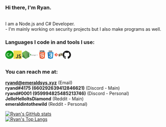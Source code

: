 ### Hi there, I'm Ryan.
<br>
I am a Node.js and C# Developer.
<br>
- I'm mainly working on security projects but I also make programs as well.
<br>

### Languages I code in and tools I use:
<img align="left" alt="C#" width="26px" src="https://raw.githubusercontent.com/github/explore/main/topics/csharp/csharp.png" />
<img align="left" alt="JavaScript" width="26px" src="https://raw.githubusercontent.com/github/explore/80688e429a7d4ef2fca1e82350fe8e3517d3494d/topics/javascript/javascript.png" />
<img align="left" alt="Node.js" width="26px" src="https://raw.githubusercontent.com/github/explore/80688e429a7d4ef2fca1e82350fe8e3517d3494d/topics/nodejs/nodejs.png" />
<img align="left" alt="MongoDB" width="26px" src="https://raw.githubusercontent.com/github/explore/80688e429a7d4ef2fca1e82350fe8e3517d3494d/topics/mongodb/mongodb.png" />
<img align="left" alt="HTML5" width="26px" src="https://raw.githubusercontent.com/github/explore/80688e429a7d4ef2fca1e82350fe8e3517d3494d/topics/html/html.png" />
<img align="left" alt="CSS3" width="26px" src="https://raw.githubusercontent.com/github/explore/80688e429a7d4ef2fca1e82350fe8e3517d3494d/topics/css/css.png" />
<img align="left" alt="Git" width="26px" src="https://raw.githubusercontent.com/github/explore/80688e429a7d4ef2fca1e82350fe8e3517d3494d/topics/git/git.png" />
<img align="left" alt="GitHub" width="26px" src="https://raw.githubusercontent.com/github/explore/78df643247d429f6cc873026c0622819ad797942/topics/github/github.png" />
<br>
<br>


### You can reach me at:
<b>ryand@emeraldsys.xyz</b> (Email)
<br>
<b>ryand#4175 (660292639412846621)</b> (Discord - Main)
<br>
<b>ryand#0001 (959994825485213746)</b> (Discord - Personal)
<br>
<b>JelloHelloItsDiamond</b> (Reddit - Main)
<br>
<b>emeraldintothewild</b> (Reddit - Personal)

[![Ryan's GitHub stats](https://github-readme-stats.vercel.app/api?username=elementemerald&show_icons=true&count_private=true&theme=dark)](https://github.com/anuraghazra/github-readme-stats)
<br>
[![Ryan's Top Langs](https://github-readme-stats.vercel.app/api/top-langs/?username=elementemerald&theme=dark)](https://github.com/anuraghazra/github-readme-stats)

